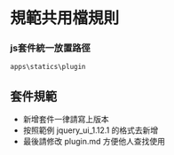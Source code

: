 # 規範共用檔規則

### js套件統一放置路徑

```
apps\statics\plugin

``` 

## 套件規範

* 新增套件一律請寫上版本
* 按照範例 jquery_ui_1.12.1 的格式去新增
* 最後請修改 plugin.md  方便他人查找使用

